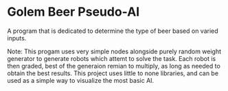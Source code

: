 # Golem Beer Pseudo-AI
 A program that is dedicated to determine the type of beer based on varied inputs.

Note: This progam uses very simple nodes alongside purely random weight generator to generate robots which attemt to solve the task. Each robot is then graded, best of the generaion remian to multiply, as long as needed to obtain the best results.
This project uses little to none libraries, and can be used as a simple way to visualize the most basic AI.